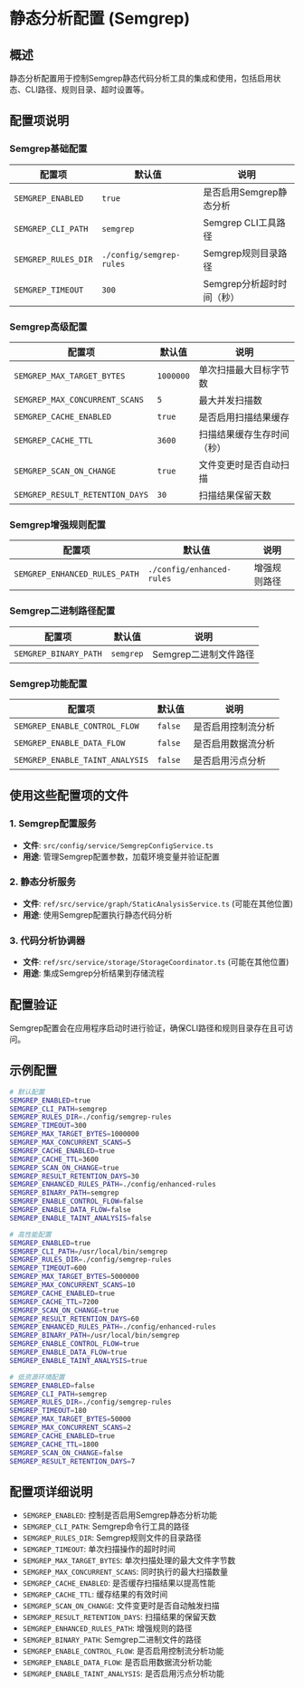 # 静态分析配置 (Semgrep)

## 概述

静态分析配置用于控制Semgrep静态代码分析工具的集成和使用，包括启用状态、CLI路径、规则目录、超时设置等。

## 配置项说明

### Semgrep基础配置

| 配置项 | 默认值 | 说明 |
|--------|--------|------|
| `SEMGREP_ENABLED` | `true` | 是否启用Semgrep静态分析 |
| `SEMGREP_CLI_PATH` | `semgrep` | Semgrep CLI工具路径 |
| `SEMGREP_RULES_DIR` | `./config/semgrep-rules` | Semgrep规则目录路径 |
| `SEMGREP_TIMEOUT` | `300` | Semgrep分析超时时间（秒） |

### Semgrep高级配置

| 配置项 | 默认值 | 说明 |
|--------|--------|------|
| `SEMGREP_MAX_TARGET_BYTES` | `1000000` | 单次扫描最大目标字节数 |
| `SEMGREP_MAX_CONCURRENT_SCANS` | `5` | 最大并发扫描数 |
| `SEMGREP_CACHE_ENABLED` | `true` | 是否启用扫描结果缓存 |
| `SEMGREP_CACHE_TTL` | `3600` | 扫描结果缓存生存时间（秒） |
| `SEMGREP_SCAN_ON_CHANGE` | `true` | 文件变更时是否自动扫描 |
| `SEMGREP_RESULT_RETENTION_DAYS` | `30` | 扫描结果保留天数 |

### Semgrep增强规则配置

| 配置项 | 默认值 | 说明 |
|--------|--------|------|
| `SEMGREP_ENHANCED_RULES_PATH` | `./config/enhanced-rules` | 增强规则路径 |

### Semgrep二进制路径配置

| 配置项 | 默认值 | 说明 |
|--------|--------|------|
| `SEMGREP_BINARY_PATH` | `semgrep` | Semgrep二进制文件路径 |

### Semgrep功能配置

| 配置项 | 默认值 | 说明 |
|--------|--------|------|
| `SEMGREP_ENABLE_CONTROL_FLOW` | `false` | 是否启用控制流分析 |
| `SEMGREP_ENABLE_DATA_FLOW` | `false` | 是否启用数据流分析 |
| `SEMGREP_ENABLE_TAINT_ANALYSIS` | `false` | 是否启用污点分析 |

## 使用这些配置项的文件

### 1. Semgrep配置服务
- **文件**: `src/config/service/SemgrepConfigService.ts`
- **用途**: 管理Semgrep配置参数，加载环境变量并验证配置

### 2. 静态分析服务
- **文件**: `ref/src/service/graph/StaticAnalysisService.ts` (可能在其他位置)
- **用途**: 使用Semgrep配置执行静态代码分析

### 3. 代码分析协调器
- **文件**: `ref/src/service/storage/StorageCoordinator.ts` (可能在其他位置)
- **用途**: 集成Semgrep分析结果到存储流程

## 配置验证

Semgrep配置会在应用程序启动时进行验证，确保CLI路径和规则目录存在且可访问。

## 示例配置

```bash
# 默认配置
SEMGREP_ENABLED=true
SEMGREP_CLI_PATH=semgrep
SEMGREP_RULES_DIR=./config/semgrep-rules
SEMGREP_TIMEOUT=300
SEMGREP_MAX_TARGET_BYTES=1000000
SEMGREP_MAX_CONCURRENT_SCANS=5
SEMGREP_CACHE_ENABLED=true
SEMGREP_CACHE_TTL=3600
SEMGREP_SCAN_ON_CHANGE=true
SEMGREP_RESULT_RETENTION_DAYS=30
SEMGREP_ENHANCED_RULES_PATH=./config/enhanced-rules
SEMGREP_BINARY_PATH=semgrep
SEMGREP_ENABLE_CONTROL_FLOW=false
SEMGREP_ENABLE_DATA_FLOW=false
SEMGREP_ENABLE_TAINT_ANALYSIS=false

# 高性能配置
SEMGREP_ENABLED=true
SEMGREP_CLI_PATH=/usr/local/bin/semgrep
SEMGREP_RULES_DIR=./config/semgrep-rules
SEMGREP_TIMEOUT=600
SEMGREP_MAX_TARGET_BYTES=5000000
SEMGREP_MAX_CONCURRENT_SCANS=10
SEMGREP_CACHE_ENABLED=true
SEMGREP_CACHE_TTL=7200
SEMGREP_SCAN_ON_CHANGE=true
SEMGREP_RESULT_RETENTION_DAYS=60
SEMGREP_ENHANCED_RULES_PATH=./config/enhanced-rules
SEMGREP_BINARY_PATH=/usr/local/bin/semgrep
SEMGREP_ENABLE_CONTROL_FLOW=true
SEMGREP_ENABLE_DATA_FLOW=true
SEMGREP_ENABLE_TAINT_ANALYSIS=true

# 低资源环境配置
SEMGREP_ENABLED=false
SEMGREP_CLI_PATH=semgrep
SEMGREP_RULES_DIR=./config/semgrep-rules
SEMGREP_TIMEOUT=180
SEMGREP_MAX_TARGET_BYTES=50000
SEMGREP_MAX_CONCURRENT_SCANS=2
SEMGREP_CACHE_ENABLED=true
SEMGREP_CACHE_TTL=1800
SEMGREP_SCAN_ON_CHANGE=false
SEMGREP_RESULT_RETENTION_DAYS=7
```

## 配置项详细说明

- `SEMGREP_ENABLED`: 控制是否启用Semgrep静态分析功能
- `SEMGREP_CLI_PATH`: Semgrep命令行工具的路径
- `SEMGREP_RULES_DIR`: Semgrep规则文件的目录路径
- `SEMGREP_TIMEOUT`: 单次扫描操作的超时时间
- `SEMGREP_MAX_TARGET_BYTES`: 单次扫描处理的最大文件字节数
- `SEMGREP_MAX_CONCURRENT_SCANS`: 同时执行的最大扫描数量
- `SEMGREP_CACHE_ENABLED`: 是否缓存扫描结果以提高性能
- `SEMGREP_CACHE_TTL`: 缓存结果的有效时间
- `SEMGREP_SCAN_ON_CHANGE`: 文件变更时是否自动触发扫描
- `SEMGREP_RESULT_RETENTION_DAYS`: 扫描结果的保留天数
- `SEMGREP_ENHANCED_RULES_PATH`: 增强规则的路径
- `SEMGREP_BINARY_PATH`: Semgrep二进制文件的路径
- `SEMGREP_ENABLE_CONTROL_FLOW`: 是否启用控制流分析功能
- `SEMGREP_ENABLE_DATA_FLOW`: 是否启用数据流分析功能
- `SEMGREP_ENABLE_TAINT_ANALYSIS`: 是否启用污点分析功能